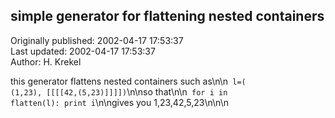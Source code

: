 ## simple generator for flattening nested containers  
Originally published: 2002-04-17 17:53:37  
Last updated: 2002-04-17 17:53:37  
Author: H. Krekel  
  
this generator flattens nested containers such as\n\n<code> l=( (1,23), [[[[42,(5,23)]]]])</code>\n\nso that\n\n<code> for i in flatten(l): print i</code>\n\ngives you 1,23,42,5,23\n\n\n
